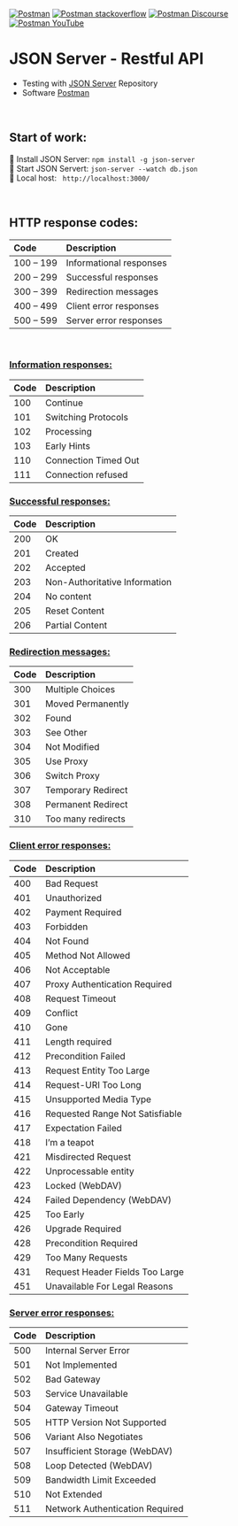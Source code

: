 [![Postman](https://img.shields.io/badge/API%20platform-Postman-f26635.svg?logo=postman)](https://www.postman.com)
[![Postman stackoverflow](https://img.shields.io/badge/stackoverflow-Postman-f26635.svg?logo=stackoverflow)](https://stackoverflow.com/questions/tagged/postman) 
[![Postman Discourse](https://img.shields.io/badge/Discourse-Postman-f26635.svg?logo=postman)](https://community.postman.com/) 
[![Postman YouTube](https://img.shields.io/badge/YouTube-Postman-f26635.svg?logo=youtube)](https://www.youtube.com/c/postman) 
<br>

# JSON Server - Restful API

- Testing with [JSON Server](https://github.com/typicode/json-server#getting-started) Repository
- Software [Postman](https://www.postman.com)

<br>

## Start of work:

:small_orange_diamond:  Install JSON Server: `npm install -g json-server`  
:small_orange_diamond:  Start JSON Servert: `json-server --watch db.json`  
:small_orange_diamond:  Local host: ` http://localhost:3000/`  

<br>

## HTTP response codes:

| Code | Description |
:-- | :--
| 100 – 199 | Informational responses |
| 200 – 299 | Successful responses |
| 300 – 399 | Redirection messages |
| 400 – 499 | Client error responses |
| 500 – 599 | Server error responses |

<br>

### [Information responses:]()

| Code | Description |
:-- | :--
| 100 | Continue |
| 101 | Switching Protocols |
| 102 | Processing |
| 103 | Early Hints |
| 110 | Connection Timed Out |
| 111 | Connection refused |

### [Successful responses:]()

| Code | Description |
:-- | :--
| 200 | OK |
| 201 | Created |
| 202 | Accepted |
| 203 | Non-Authoritative Information |
| 204 | No content |
| 205 | Reset Content |
| 206 | Partial Content |

### [Redirection messages:]()

| Code | Description |
:-- | :--
| 300 | Multiple Choices |
| 301 | Moved Permanently |
| 302 | Found |
| 303 | See Other |
| 304 | Not Modified |
| 305 | Use Proxy |
| 306 | Switch Proxy |
| 307 | Temporary Redirect |
| 308 | Permanent Redirect |
| 310 | Too many redirects |

### [Client error responses:]()

| Code | Description |
:-- | :--
| 400 | Bad Request |
| 401 | Unauthorized |
| 402 | Payment Required |
| 403 | Forbidden |
| 404 | Not Found |
| 405 | Method Not Allowed |
| 406 | Not Acceptable |
| 407 | Proxy Authentication Required |
| 408 | Request Timeout |
| 409 | Conflict |
| 410 | Gone |
| 411 | Length required |
| 412 | Precondition Failed |
| 413 | Request Entity Too Large |
| 414 | Request-URI Too Long |
| 415 | Unsupported Media Type |
| 416 | Requested Range Not Satisfiable |
| 417 | Expectation Failed |
| 418 | I’m a teapot |
| 421 | Misdirected Request |
| 422 | Unprocessable entity |
| 423 | Locked (WebDAV) |
| 424 | Failed Dependency (WebDAV) |
| 425 | Too Early |
| 426 | Upgrade Required |
| 428 | Precondition Required |
| 429 | Too Many Requests |
| 431 | Request Header Fields Too Large |
| 451 | Unavailable For Legal Reasons |

### [Server error responses:]()

| Code | Description |
:-- | :--
| 500 | Internal Server Error |
| 501 | Not Implemented |
| 502 | Bad Gateway |
| 503 | Service Unavailable |
| 504 | Gateway Timeout |
| 505 | HTTP Version Not Supported |
| 506 | Variant Also Negotiates |
| 507 | Insufficient Storage (WebDAV) |
| 508 | Loop Detected (WebDAV) |
| 509 | Bandwidth Limit Exceeded |
| 510 | Not Extended |
| 511 | Network Authentication Required |